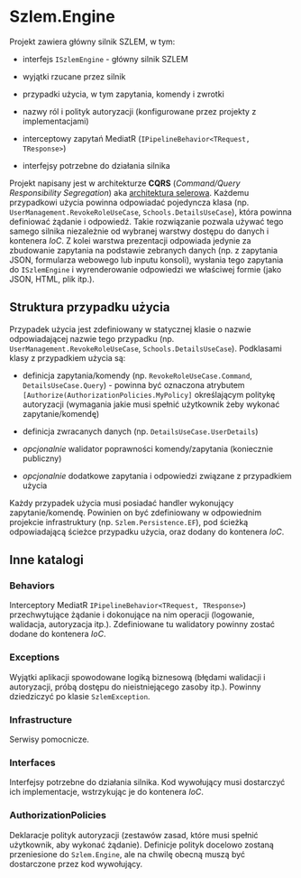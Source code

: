 ﻿# Szlem.Engine

Projekt zawiera główny silnik SZLEM, w tym:

* interfejs `ISzlemEngine` - główny silnik SZLEM

* wyjątki rzucane przez silnik

* przypadki użycia, w tym zapytania, komendy i zwrotki

* nazwy ról i polityk autoryzacji (konfigurowane przez projekty z implementacjami)

* interceptowy zapytań MediatR (`IPipelineBehavior<TRequest, TResponse>`)

* interfejsy potrzebne do działania silnika

Projekt napisany jest w architekturze **CQRS** (*Command/Query Responsibility Segregation*) aka [architektura selerowa](https://www.youtube.com/watch?v=SUiWfhAhgQw). Każdemu przypadkowi użycia powinna odpowiadać pojedyncza klasa (np. `UserManagement.RevokeRoleUseCase`, `Schools.DetailsUseCase`), która powinna definiować żądanie i odpowiedź.
Takie rozwiązanie pozwala używać tego samego silnika niezależnie od wybranej warstwy dostępu do danych i kontenera *IoC*. Z kolei warstwa prezentacji odpowiada jedynie za zbudowanie zapytania na podstawie zebranych danych (np. z zapytania JSON, formularza webowego lub inputu konsoli), wysłania tego zapytania do `ISzlemEngine` i wyrenderowanie odpowiedzi we właściwej formie (jako JSON, HTML, plik itp.).

## Struktura przypadku użycia
Przypadek użycia jest zdefiniowany w statycznej klasie o nazwie odpowiadającej nazwie tego przypadku (np. `UserManagement.RevokeRoleUseCase`, `Schools.DetailsUseCase`). Podklasami klasy z przypadkiem użycia są:

* definicja zapytania/komendy (np. `RevokeRoleUseCase.Command`, `DetailsUseCase.Query`) - powinna być oznaczona atrybutem `[Authorize(AuthorizationPolicies.MyPolicy]` określającym politykę autoryzacji (wymagania jakie musi spełnić użytkownik żeby wykonać zapytanie/komendę)

* definicja zwracanych danych (np. `DetailsUseCase.UserDetails`)

* *opcjonalnie* walidator poprawności komendy/zapytania (koniecznie publiczny)

* *opcjonalnie* dodatkowe zapytania i odpowiedzi związane z przypadkiem użycia

Każdy przypadek użycia musi posiadać handler wykonujący zapytanie/komendę. Powinien on być zdefiniowany w odpowiednim projekcie infrastruktury (np. `Szlem.Persistence.EF`), pod ścieżką odpowiadającą ścieżce przypadku użycia, oraz dodany do kontenera *IoC*.

## Inne katalogi
### Behaviors
Interceptory MediatR `IPipelineBehavior<TRequest, TResponse>`) przechwytujące żądanie i dokonujące na nim operacji (logowanie, walidacja, autoryzacja itp.). Zdefiniowane tu walidatory powinny zostać dodane do kontenera *IoC*.
### Exceptions
Wyjątki aplikacji spowodowane logiką biznesową (błędami walidacji i autoryzacji, próbą dostępu do nieistniejącego zasoby itp.). Powinny dziedziczyć po klasie `SzlemException`.
### Infrastructure
Serwisy pomocnicze.
### Interfaces
Interfejsy potrzebne do działania silnika. Kod wywołujący musi dostarczyć ich implementacje, wstrzykując je do kontenera *IoC*.
### AuthorizationPolicies
Deklaracje polityk autoryzacji (zestawów zasad, które musi spełnić użytkownik, aby wykonać żądanie). Definicje polityk docelowo zostaną przeniesione do `Szlem.Engine`, ale na chwilę obecną muszą być dostarczone przez kod wywołujący.
